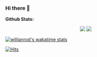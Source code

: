 ### Hi there 👋

<!--
**domtmt/domtmt** is a ✨ _special_ ✨ repository because its `README.md` (this file) appears on your GitHub profile.

Here are some ideas to get you started:

- 🔭 I’m currently working on ...
- 🌱 I’m currently learning ...
- 👯 I’m looking to collaborate on ...
- 🤔 I’m looking for help with ...
- 💬 Ask me about ...
- 📫 How to reach me: ...
- 😄 Pronouns: ...
- ⚡ Fun fact: ...
-->
**Github Stats:**

<p align="center">
  
  <img src="https://github-readme-stats.vercel.app/api?username=domtmt&hide=stars&show_icons=true&theme=vue&line_height=32">
  <img src="https://github-readme-stats.vercel.app/api/top-langs/?username=domtmt&count_private=true&theme=vue">

</p>

[![willianrod's wakatime stats](https://github-readme-stats.vercel.app/api/wakatime?username=domtmt&layout=compact&theme=vue)](https://github.com/domtmt/domtmt)

[![Hits](https://hits.seeyoufarm.com/api/count/incr/badge.svg?url=https%3A%2F%2Fgithub.com%2Fdomtmt&count_bg=%2379C83D&title_bg=%23555555&icon=&icon_color=%23E7E7E7&title=hits&edge_flat=false)](https://hits.seeyoufarm.com)
